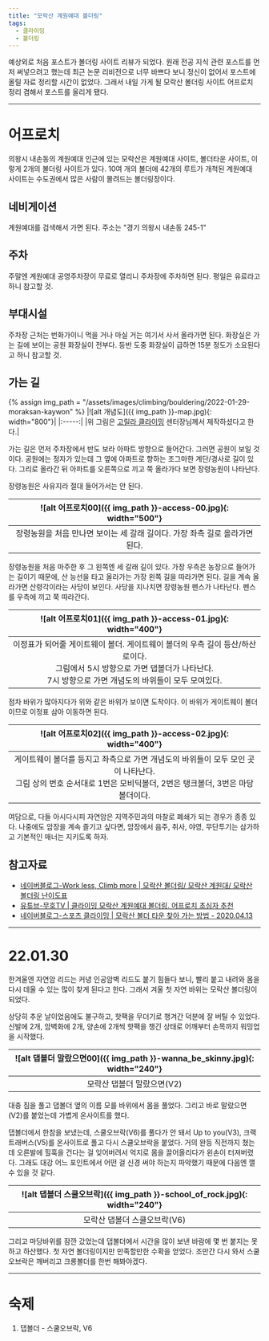 ```yaml
---
title: "모락산 계원예대 볼더링"
tags:
  - 클라이밍
  - 볼더링
---
```



예상외로 처음 포스트가 볼더링 사이트 리뷰가 되었다.
원래 전공 지식 관련 포스트를 먼저 써넣으려고 했는데 최근 논문 리비전으로 너무 바쁘다 보니
정신이 없어서 포스트에 올릴 자료 정리할 시간이 없었다.
그래서 내일 가게 될 모락산 볼더링 사이트 어프로치 정리 겸해서 포스트를 올리게 됐다.


---------
# 어프로치

의왕시 내손동의 계원예대 인근에 있는 모락산은 계원예대 사이트, 볼더타운 사이트, 이렇게 2개의 볼더링 사이트가 있다.
10여 개의 볼더에 42개의 루트가 개척된 계원예대 사이트는 수도권에서 많은 사람이 몰려드는 볼더링장이다.

## 네비게이션
계원예대를 검색해서 가면 된다.
주소는 "경기 의왕시 내손동 245-1"

## 주차
주말엔 계원예대 공영주차장이 무료로 열리니 주차장에 주차하면 된다.
평일은 유료라고 하니 참고할 것.

## 부대시설

주차장 근처는 번화가이니 먹을 거나 마실 거는 여기서 사서 올라가면 된다.
화장실은 가는 길에 보이는 공원 화장실이 전부다. 등반 도중 화장실이 급하면 15분 정도가 소요된다고 하니 참고할 것.

## 가는 길


{% assign img_path = "/assets/images/climbing/bouldering/2022-01-29-moraksan-kaywon" %}
|<a name="개념도">![alt 개념도]({{ img_path }}-map.jpg){: width="800"}</a>|
|:-----:|
|위 그림은 [고릴라 클라이밍](https://www.instagram.com/gorillaclimbing/) 센터장님께서 제작하셨다고 한다.|

가는 길은 먼저 주차장에서 반도 보라 아파트 방향으로 들어간다. 그러면 공원이 보일 것이다. 공원에는 정자가 있는데 그 옆에 아파트로 향하는 조그마한 계단/경사로 길이 있다.
그리로 올라간 뒤 아파트를 오른쪽으로 끼고 쭉 올라가다 보면 장령농원이 나타난다.

장령농원은 사유지라 절대 들어가서는 안 된다.


|<a name="어프로치0">![alt 어프로치00]({{ img_path }}-access-00.jpg){: width="500"}</a>|
|:--------:|
|장령농원을 처음 만나면 보이는 세 갈래 길이다. 가장 좌측 길로 올라가면 된다.|


장령농원을 처음 마주한 후 그 왼쪽엔 세 갈래 길이 있다. 가장 우측은 농장으로 들어가는 길이기 때문에, 산 능선을 타고 올라가는 가장 왼쪽 길을 따라가면 된다.
길을 계속 올라가면 산령각이라는 사당이 보인다.
사당을 지나치면 장령농원 펜스가 나타난다. 펜스를 우측에 끼고 쭉 따라간다.


|<a name="어프로치1">![alt 어프로치01]({{ img_path }}-access-01.jpg){: width="400"}</a>|
|:-----:|
|이정표가 되어줄 게이트웨이 볼더. 게이트웨이 볼더의 우측 길이 등산/하산로이다.<br>그림에서 5시 방향으로 가면 댑볼더가 나타난다.<br>7시 방향으로 가면 개념도의 바위들이 모두 모여있다.|


점차 바위가 많아지다가 위와 같은 바위가 보이면 도착이다.
이 바위가 게이트웨이 볼더이므로 이정표 삼아 이동하면 된다.

|<a name="어프로치2">![alt 어프로치02]({{ img_path }}-access-02.jpg){: width="400"}</a>|
|:-----:|
|게이트웨이 볼더를 등지고 좌측으로 가면 개념도의 바위들이 모두 모인 곳이 나타난다.<br>그림 상의 번호 순서대로 1번은 모비딕볼더, 2번은 탱크볼더, 3번은 마당볼더이다.|


여담으로, 다들 아시다시피 자연암은 지역주민과의 마찰로 폐쇄가 되는 경우가 종종 있다.
나중에도 암장을 계속 즐기고 싶다면, 암장에서 음주, 취사, 야영, 무단투기는 삼가하고 기본적인 매너는 지키도록 하자.

## 참고자료
- [네이버블로그-Work less, Climb more \| 모락산 볼더링/ 모락산 계원대/ 모락산 볼더링 난이도표](https://m.blog.naver.com/andgigs/221114294172)
- [유튜브-무호TV \| 클라이밍 모락산 계원예대 볼더링. 어프로치 초심자 추천](https://youtu.be/OuRSvQfz6_I)
- [네이버블로그-스포츠 클라이밍 \| 모락산 볼더 타운 찾아 가는 방법 - 2020.04.13](https://blog.naver.com/sclty/221906034591)


------

# 22.01.30

한겨울엔 자연암 리드는 커녕 인공암벽 리드도 붙기 힘들다 보니,
빨리 붙고 내려와 몸을 다시 데울 수 있는 많이 찾게 된다고 한다.
그래서 겨울 첫 자연 바위는 모락산 볼더링이 되었다.

상당히 추운 날이었음에도 불구하고, 핫팩을 무더기로 챙겨간 덕분에 잘 버틸 수 있었다.
신발에 2개, 암벽화에 2개, 양손에 2개씩 핫팩을 챙긴 상태로 어깨부터 손목까지 워밍업을 시작했다.

|<a name="말랐으면">![alt 댑볼더 말랐으면00]({{ img_path }}-wanna_be_skinny.jpg){: width="240"}</a>|
|:------:|
|모락산 댑볼더 말랐으면(V2)|


대충 짐을 풀고 댑볼더 옆의 이름 모를 바위에서 몸을 풀었다.
그리고 바로 말랐으면(V2)를 붙었는데 가볍게 온사이트를 했다.

댑볼더에서 한참을 보냈는데, 스쿨오브락(V6)를 풀다가 안 돼서 Up to you(V3), 크랙트래버스(V5)를 온사이트로 풀고 다시 스쿨오브락을 붙었다.
거의 완등 직전까지 쳤는데 오른발에 힐훅을 건다는 걸 잊어버려서 억지로 몸을 끌어올리다가 왼손이 터져버렸다.
그래도 대강 어느 포인트에서 어떤 걸 신경 써야 하는지 파악했기 때문에 다음엔 깰 수 있을 것 같다.

|<a name="스쿨오브락">![alt 댑볼더 스쿨오브락]({{ img_path }}-school_of_rock.jpg){: width="240"}</a>|
|:-----:|
|모락산 댑볼더 스쿨오브락(V6)|


그리고 마당바위를 잠깐 갔었는데 댑볼더에서 시간을 많이 보낸 바람에 몇 번 붙지는 못하고 하산했다.
첫 자연 볼더링이지만 만족할만한 수확을 얻었다. 조만간 다시 와서 스쿨오브락은 깨버리고 크롱볼더를 한번 해봐야겠다.




------------
# 숙제

1. 댑볼더 - 스쿨오브락, V6

